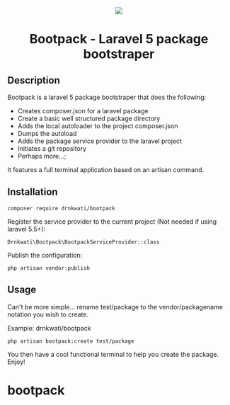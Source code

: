 <p align="center">
    <img src="http://i.imgur.com/viDkXrW.png">
    <h1 align="center">Bootpack - Laravel 5 package bootstraper</h1>
</p>

## Description

Bootpack is a laravel 5 package bootstraper that does the following:

-   Creates composer.json for a laravel package
-   Create a basic well structured package directory
-   Adds the local autoloader to the project composer.json
-   Dumps the autoload
-   Adds the package service provider to the laravel project
-   Initiates a git repository
-   Perhaps more...;

It features a full terminal application based on an artisan command.

## Installation

```
composer require drnkwati/bootpack
```

Register the service provider to the current project (Not needed if using laravel 5.5+):

```
Drnkwati\Bootpack\BootpackServiceProvider::class
```

Publish the configuration:

```
php artisan vendor:publish
```

## Usage

Can't be more simple... rename test/package to the vendor/packagename notation you wish to create.

Example: drnkwati/bootpack

```
php artisan bootpack:create test/package
```

You then have a cool functional terminal to help you create the package. Enjoy!
# bootpack
